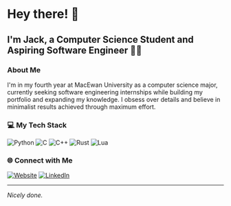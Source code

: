 # Hey there! 👋
## I'm Jack, a Computer Science Student and Aspiring Software Engineer 👨‍💻

### About Me
I'm in my fourth year at MacEwan University as a computer science major, currently seeking software engineering internships while building my portfolio and expanding my knowledge. I obsess over details and believe in minimalist results achieved through maximum effort.

### 💻 My Tech Stack
![Python](https://img.shields.io/badge/-Python-3776AB?style=flat&logo=Python&logoColor=white)
![C](https://img.shields.io/badge/-C-A8B9CC?style=flat&logo=C&logoColor=black)
![C++](https://img.shields.io/badge/-C++-00599C?style=flat&logo=c%2B%2B&logoColor=white)
![Rust](https://img.shields.io/badge/Rust-%23000000.svg?e&logo=rust&logoColor=white)
![Lua](https://img.shields.io/badge/Lua-%232C2D72.svg?logo=lua&logoColor=white)


### 🌐 Connect with Me
[![Website](https://img.shields.io/badge/Personal_Site-jackderksen.github.io-blue?style=flat&logo=Google-Chrome)](https://jackderksen.github.io/)
[![LinkedIn](https://img.shields.io/badge/LinkedIn-Jack_Derksen-blue?style=flat&logo=LinkedIn)](https://linkedin.com/in/jack-derksen-6292a1261)

---
*Nicely done.*
